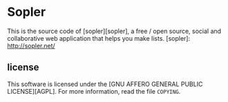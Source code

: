 Sopler
======

This is the source code of [sopler][sopler], a free / open source, social and collaborative web application that helps you make lists.
[sopler]: http://sopler.net/


license
-------
This software is licensed under the [GNU AFFERO GENERAL PUBLIC LICENSE][AGPL]. For more
information, read the file ``COPYING``.
